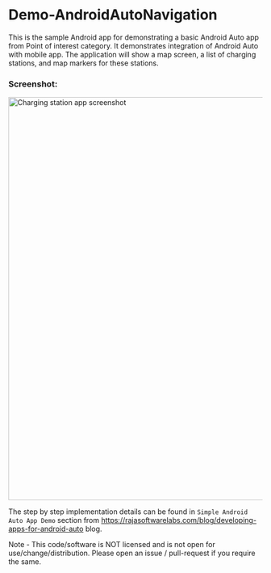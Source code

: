 # Demo-AndroidAutoNavigation

This is the sample Android app for demonstrating a basic Android Auto app from Point of interest category. It demonstrates integration of Android Auto with mobile app. The application will show a map screen, a list of charging stations, and map markers for these stations.

### Screenshot:
<img width="798" alt="Charging station app screenshot" src="https://github.com/RajaSoftwareLabs/Demo-AndroidAutoNavigation/assets/139760093/c1bc8604-10f7-4c3a-9a6c-c68cb4f7c075">

The step by step implementation details can be found in `Simple Android Auto App Demo` section from https://rajasoftwarelabs.com/blog/developing-apps-for-android-auto blog.

Note - This code/software is NOT licensed and is not open for use/change/distribution. Please open an issue / pull-request if you require the same.
